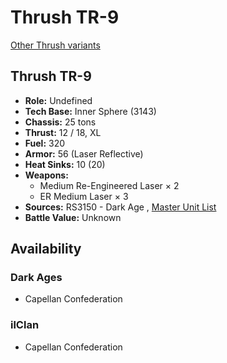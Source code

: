 # Thrush TR-9 

[Other Thrush variants](../thrush.md) 

## Thrush TR-9 

- **Role:** Undefined 
- **Tech Base:** Inner Sphere (3143) 
- **Chassis:** 25 tons 
- **Thrust:** 12 / 18, XL 
- **Fuel:** 320 
- **Armor:** 56 (Laser Reflective) 
- **Heat Sinks:** 10 (20) 
- **Weapons:** 
  - Medium Re-Engineered Laser × 2 
  - ER Medium Laser × 3 
- **Sources:** RS3150 - Dark Age , [Master Unit List](http://masterunitlist.info/Unit/Details/8015) 
- **Battle Value:** Unknown 

## Availability 

### Dark Ages 

- Capellan Confederation 

### ilClan 

- Capellan Confederation 

